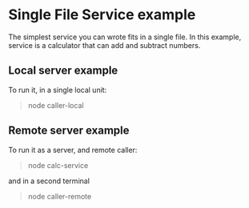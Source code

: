 # Single File Service example

The simplest service you can wrote fits in a single file.
In this example, service is a calculator that can add and subtract numbers.

## Local server example

To run it, in a single local unit:
> node caller-local

## Remote server example

To run it as a server, and remote caller:
> node calc-service

and in a second terminal
> node caller-remote
